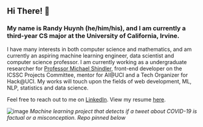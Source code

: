 ## Hi There! 👋

### My name is Randy Huynh (he/him/his), and I am currently a third-year CS major at the University of California, Irvine.  

I have many interests in both computer science and mathematics, and am currently an aspiring machine learning engineer, data scientist and computer science professor.
I am currently working as a undergraduate researcher for [Professor Michael Shindler](https://www.ics.uci.edu/~mikes/), front-end developer on the ICSSC Projects Committee, mentor for AI@UCI and a Tech Organizer for Hack@UCI. My works will touch upon the fields of web development, ML, NLP, statistics and data science.    

Feel free to reach out to me on [LinkedIn](https://www.linkedin.com/in/randy-huynh-a917161b5/). View my resume [here](https://drive.google.com/file/d/1m1T9GcqH7yYIJi_hjLegBBPKiMfL3P8H/view?usp=sharing).  


![image](https://user-images.githubusercontent.com/55762196/148705738-8fe6bb80-c43f-4a65-ba93-5249e516c8b0.png)
*Machine learning project that detects if a tweet about COVID-19 is factual or a misconception. Repo pinned below* 
<!--
**RandyHuynh5815/RandyHuynh5815** is a ✨ _special_ ✨ repository because its `README.md` (this file) appears on your GitHub profile.

Here are some ideas to get you started:

- 🔭 I’m currently working on ...
- 🌱 I’m currently learning ...
- 👯 I’m looking to collaborate on ...
- 🤔 I’m looking for help with ...
- 💬 Ask me about ...
- 📫 How to reach me: ...
- 😄 Pronouns: ...
- ⚡ Fun fact: ...
-->
